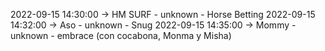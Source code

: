 2022-09-15 14:30:00 -> HM SURF - unknown - Horse Betting
2022-09-15 14:32:00 -> Aso - unknown - Snug
2022-09-15 14:35:00 -> Mommy - unknown - embrace (con cocabona, Monma y Misha)
